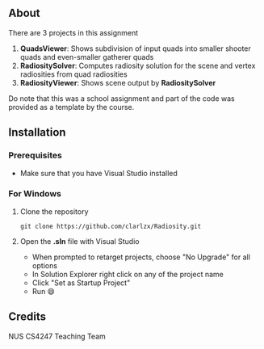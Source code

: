 ## About
There are 3 projects in this assignment 
1. **QuadsViewer**: Shows subdivision of input quads into smaller shooter quads and even-smaller gatherer quads
2. **RadiositySolver**: Computes radiosity solution for the scene and vertex radiosities from quad radiosities
3. **RadiosityViewer**: Shows scene output by **RadiositySolver**

Do note that this was a school assignment and part of the code was provided as a template by the course.

## Installation
### Prerequisites
- Make sure that you have Visual Studio installed
### For Windows
1. Clone the repository
    ```
    git clone https://github.com/clarlzx/Radiosity.git
    ```

2. Open the **.sln** file with Visual Studio
    - When prompted to retarget projects, choose "No Upgrade" for all options 
    - In Solution Explorer right click on any of the project name
    - Click "Set as Startup Project"
    - Run :smile:

## Credits
NUS CS4247 Teaching Team